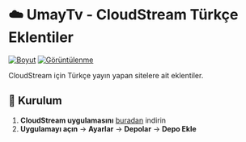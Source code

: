 # ☁️ UmayTv - CloudStream Türkçe Eklentiler

[![Boyut](https://img.shields.io/github/repo-size/UmayTrade/UmayTv?logo=git&logoColor=white&label=Boyut)](#)
[![Görüntülenme](https://hits.seeyoufarm.com/api/count/incr/badge.svg?url=https://github.com/UmayTrade/UmayTv&title=Görüntülenme)](#)

CloudStream için Türkçe yayın yapan sitelere ait eklentiler.

## 💾 Kurulum

1. **CloudStream uygulamasını** [buradan](https://github.com/recloudstream/cloudstream/releases) indirin
2. **Uygulamayı açın** → **Ayarlar** → **Depolar** → **Depo Ekle**
